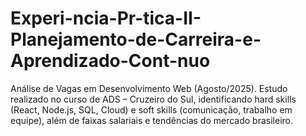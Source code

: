 # Experi-ncia-Pr-tica-II-Planejamento-de-Carreira-e-Aprendizado-Cont-nuo
Análise de Vagas em Desenvolvimento Web (Agosto/2025). Estudo realizado no curso de ADS – Cruzeiro do Sul, identificando hard skills (React, Node.js, SQL, Cloud) e soft skills (comunicação, trabalho em equipe), além de faixas salariais e tendências do mercado brasileiro.
